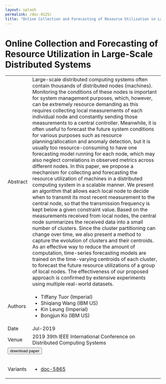 ```yaml
---
layout: splash
permalink: /doc-4125/
title: "Online Collection and Forecasting of Resource Utilization in Large-Scale Distributed Systems"
---
```


# Online Collection and Forecasting of Resource Utilization in Large-Scale Distributed Systems

<table>
    <tbody>
    <tr>
        <td>Abstract</td>
        <td>Large-scale distributed computing systems often contain thousands of distributed nodes (machines). Monitoring the conditions of these nodes is important for system management purposes, which, however, can be extremely resource demanding as this requires collecting local measurements of each individual node and constantly sending those measurements to a central controller. Meanwhile, it is often useful to forecast the future system conditions for various purposes such as resource planning/allocation and anomaly detection, but it is usually too resource-consuming to have one forecasting model running for each node, which may also neglect correlations in observed metrics across different nodes. In this paper, we propose a mechanism for collecting and forecasting the resource utilization of machines in a distributed computing system in a scalable manner. We present an algorithm that allows each local node to decide when to transmit its most recent measurement to the central node, so that the transmission frequency is kept below a given constraint value. Based on the measurements received from local nodes, the central node summarizes the received data into a small number of clusters. Since the cluster partitioning can change over time, we also present a method to capture the evolution of clusters and their centroids. As an effective way to reduce the amount of computation, time-series forecasting models are trained on the time-varying centroids of each cluster, to forecast the future resource utilizations of a group of local nodes. The effectiveness of our proposed approach is confirmed by extensive experiments using multiple real-world datasets.</td>
    </tr>
    <tr>
        <td>Authors</td>
        <td>
            <ul>
                <li>Tiffany Tuor (Imperial)</li>
                <li>Shiqiang Wang (IBM US)</li>
                <li>Kin Leung (Imperial)</li>
                <li>Bongjun Ko (IBM US)</li>
            </ul>
        </td>
    </tr>
    <tr>
        <td>Date</td>
        <td>Jul-2019</td>
    </tr>
    <tr>
        <td>Venue</td>
        <td>2019 39th IEEE International Conference on Distributed Computing Systems</td>
    </tr>
        <tr>
            <td colspan="2">
                <form method="get" action="https://ibm.box.com/v/doc-4125-paper">
                    <button type="submit">download paper</button>
                </form>
            </td>
        </tr>
        <tr>
            <td>Variants</td>
            <td>
                <ul>
                    <li><a href="\doc-5865\">doc-5865</a></li>
                </ul>
            </td>
        </tr>
    </tbody>
</table>
